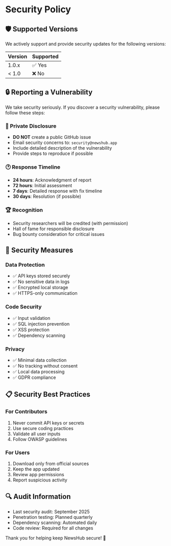 # Security Policy

## 🛡️ Supported Versions

We actively support and provide security updates for the following versions:

| Version | Supported          |
| ------- | ------------------ |
| 1.0.x   | ✅ Yes             |
| < 1.0   | ❌ No              |

## 🔒 Reporting a Vulnerability

We take security seriously. If you discover a security vulnerability, please follow these steps:

### 📧 Private Disclosure
- **DO NOT** create a public GitHub issue
- Email security concerns to: `security@newshub.app`
- Include detailed description of the vulnerability
- Provide steps to reproduce if possible

### 🕐 Response Timeline
- **24 hours**: Acknowledgment of report
- **72 hours**: Initial assessment
- **7 days**: Detailed response with fix timeline
- **30 days**: Resolution (if possible)

### 🏆 Recognition
- Security researchers will be credited (with permission)
- Hall of fame for responsible disclosure
- Bug bounty consideration for critical issues

## 🔐 Security Measures

### Data Protection
- ✅ API keys stored securely
- ✅ No sensitive data in logs
- ✅ Encrypted local storage
- ✅ HTTPS-only communication

### Code Security
- ✅ Input validation
- ✅ SQL injection prevention
- ✅ XSS protection
- ✅ Dependency scanning

### Privacy
- ✅ Minimal data collection
- ✅ No tracking without consent
- ✅ Local data processing
- ✅ GDPR compliance

## 📋 Security Best Practices

### For Contributors
1. Never commit API keys or secrets
2. Use secure coding practices
3. Validate all user inputs
4. Follow OWASP guidelines

### For Users
1. Download only from official sources
2. Keep the app updated
3. Review app permissions
4. Report suspicious activity

## 🔍 Audit Information

- Last security audit: September 2025
- Penetration testing: Planned quarterly
- Dependency scanning: Automated daily
- Code review: Required for all changes

Thank you for helping keep NewsHub secure! 🙏
